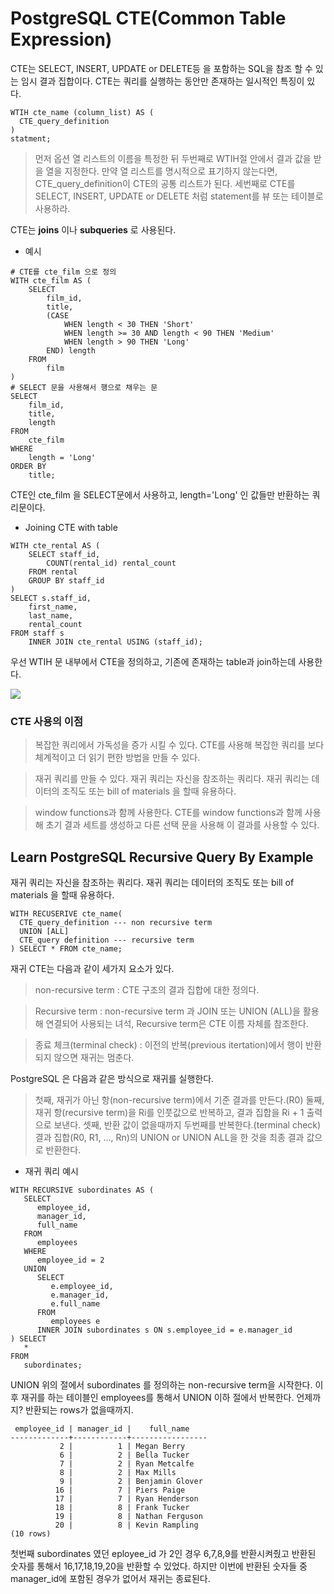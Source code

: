 # PostgreSQL CTE(Common Table Expression)

CTE는 SELECT, INSERT, UPDATE or DELETE등 을 포함하는 SQL을 참조 할 수 있는 임시 결과 집합이다. 
CTE는 쿼리를 실행하는 동안만 존재하는 일시적인 특징이 있다. 

```
WTIH cte_name (column_list) AS (
  CTE_query_definition
)
statment;
```

> 먼저 옵션 열 리스트의 이름을 특정한 뒤 두번째로 WTIH절 안에서 결과 값을 받을 열을 지정한다. 만약 열 리스트를 명시적으로 표기하지 않는다면,
CTE_query_definition이 CTE의 공통 리스트가 된다.
> 세번째로 CTE를 SELECT, INSERT, UPDATE or DELETE 처럼 statement를 뷰 또는 테이블로 사용하라.

CTE는 **joins** 이나 **subqueries** 로 사용된다.

* 예시

```
# CTE를 cte_film 으로 정의
WITH cte_film AS (
	SELECT
		film_id,
		title,
		(CASE
			WHEN length < 30 THEN 'Short'
			WHEN length >= 30 AND length < 90 THEN 'Medium'
			WHEN length > 90 THEN 'Long'
		END) length
	FROM
		film
)
# SELECT 문을 사용해서 행으로 채우는 문
SELECT
	film_id,
	title,
	length
FROM
	cte_film
WHERE
	length = 'Long'
ORDER BY
	title;
```

CTE인 cte_film 을 SELECT문에서 사용하고, length='Long' 인 값들만 반환하는 쿼리문이다.

* Joining CTE with table

```
WITH cte_rental AS (
	SELECT staff_id,
		COUNT(rental_id) rental_count
	FROM rental
	GROUP BY staff_id
)
SELECT s.staff_id,
	first_name,
	last_name,
	rental_count
FROM staff s
	INNER JOIN cte_rental USING (staff_id);
```

우선 WTIH 문 내부에서 CTE을 정의하고, 기존에 존재하는 table과 join하는데 사용한다.

<img src="https://sp.postgresqltutorial.com/wp-content/uploads/2019/01/PostgreSQL-CTE-joined-with-a-table.png">

### CTE 사용의 이점

> 복잡한 쿼리에서 가독성을 증가 시킬 수 있다. CTE를 사용해 복잡한 쿼리를 보다 체계적이고 더 읽기 편한 방법을 만들 수 있다.

> 재귀 쿼리를 만들 수 있다. 재귀 쿼리는 자신을 참조하는 쿼리다. 재귀 쿼리는 데이터의 조직도 또는 bill of materials 을 할때 유용하다.

> window functions과 함께 사용한다. CTE를 window functions과 함께 사용해 초기 결과 세트를 생성하고 다른 선택 문을 사용해 이 결과를 사용할 수 있다.

## Learn PostgreSQL Recursive Query By Example

재귀 쿼리는 자신을 참조하는 쿼리다. 재귀 쿼리는 데이터의 조직도 또는 bill of materials 을 할때 유용하다.

```
WITH RECUSERIVE cte_name(
  CTE_query_definition --- non recursive term
  UNION [ALL]
  CTE_query definition --- recursive term
) SELECT * FROM cte_name;
```

재귀 CTE는 다음과 같이 세가지 요소가 있다.

> non-recursive term : CTE 구조의 결과 집합에 대한 정의다.

> Recursive term : non-recursive term 과 JOIN 또는 UNION (ALL)을 활용해 연결되어 사용되는 녀석, Recursive term은 CTE 이름 자체를 참조한다.

> 종료 체크(terminal check) : 이전의 반복(previous itertation)에서 행이 반환되지 않으면 재귀는 멈춘다.


PostgreSQL 은 다음과 같은 방식으로 재귀를 실행한다.

> 첫째, 재귀가 아닌 항(non-recursive term)에서 기준 결과를 만든다.(R0)
> 둘째, 재귀 항(recursive term)을 Ri를 인풋값으로 반복하고, 결과 집합을 Ri + 1 출력으로 보낸다.
> 셋째, 반환 값이 없을때까지 두번째를 반복한다.(terminal check)
> 결과 집합(R0, R1, ..., Rn)의 UNION or UNION ALL을 한 것을 최종 결과 값으로 반환한다.

* 재귀 쿼리 예시

```
WITH RECURSIVE subordinates AS (
   SELECT
      employee_id,
      manager_id,
      full_name
   FROM
      employees
   WHERE
      employee_id = 2
   UNION
      SELECT
         e.employee_id,
         e.manager_id,
         e.full_name
      FROM
         employees e
      INNER JOIN subordinates s ON s.employee_id = e.manager_id
) SELECT
   *
FROM
   subordinates;
```

UNION 위의 절에서 subordinates 를 정의하는 non-recursive term을 시작한다. 이후 재귀를 하는 테이블인 employees를 통해서 UNION 이하 절에서 반복한다. 언제까지? 반환되는 rows가 없을때까지.

```
 employee_id | manager_id |    full_name
-------------+------------+-----------------
           2 |          1 | Megan Berry
           6 |          2 | Bella Tucker
           7 |          2 | Ryan Metcalfe
           8 |          2 | Max Mills
           9 |          2 | Benjamin Glover
          16 |          7 | Piers Paige
          17 |          7 | Ryan Henderson
          18 |          8 | Frank Tucker
          19 |          8 | Nathan Ferguson
          20 |          8 | Kevin Rampling
(10 rows)
```
첫번째 subordinates 였던 eployee_id 가 2인 경우 6,7,8,9를 반환시켜줬고 반환된 숫자를 통해서 16,17,18,19,20을 반환할 수 있었다. 하지만 이번에 반환된 숫자들 중 manager_id에 포함된 경우가 없어서 재귀는 종료된다.

